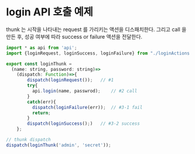

# login API 호출 예제

thunk 는 시작을 나타내는 request 를 가리키는 액션을 디스패치한다.
그리고 call 을 만든 후, 성공 여부에 따라 success or failure 액션을 전달한다.

```js
import * as api from 'api';
import {loginRequest, loginSuccess, loginFailure} from "./loginActions';

export const loginThunk =
  (name: string, password: string)=>
    (dispatch: Function)=>{
        dispatch(loginRequest());   // #1
        try{
          api.login(name, passwrod);    // #2 call
        }
        catch(err){
          dispatch(loginFailure(err));  // #3-1 fail
          return;
        }
        dispatch(loginSuccess();)   // #3-2 success
    };

// thunk dispatch
dispatch(loginThunk('admin', 'secret'));
```